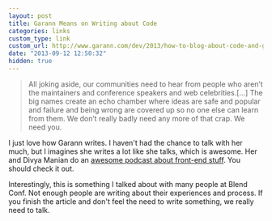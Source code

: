 ```yaml
---
layout: post
title: Garann Means on Writing about Code
categories: links
custom_type: link
custom_url: http://www.garann.com/dev/2013/how-to-blog-about-code-and-give-zero-fucks/
date: "2013-09-12 12:50:32"
hidden: true
---
```

>All joking aside, our communities need to hear from people who aren’t the maintainers and conference speakers and web celebrities.[…] The big names create an echo chamber where ideas are safe and popular and failure and being wrong are covered up so no one else can learn from them. We don’t really badly need any more of that crap. We need you.

I just love how Garann writes. I haven't had the chance to talk with her much, but I imagines she writes a lot like she talks, which is awesome. Her and Divya Manian do an [awesome podcast about front-end stuff](http://fripfrap.io/). You should check it out.

Interestingly, this is something I talked about with many people at Blend Conf. Not enough people are writing about their experiences and process. If you finish the article and don't feel the need to write something, we really need to talk.
